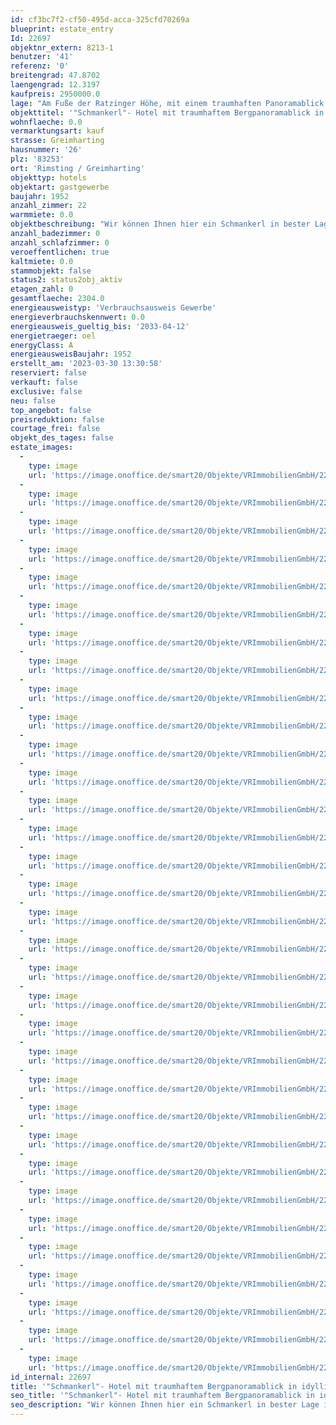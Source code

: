 ```yaml
---
id: cf3bc7f2-cf50-495d-acca-325cfd70269a
blueprint: estate_entry
Id: 22697
objektnr_extern: 8213-1
benutzer: '41'
referenz: '0'
breitengrad: 47.8702
laengengrad: 12.3197
kaufpreis: 2950000.0
lage: "Am Fuße der Ratzinger Höhe, mit einem traumhaften Panoramablick in die Chiemgauer Berge, liegt Greimharting. Hier, in diesem Ortsteil der Chiemseegemeinde Rimsting, können wir Ihnen dieses Kleinod anbieten.\r\n\r\nDer Luftkurort Rimsting mit seinen rund 4.000 Einwohnern ist die Nachbargemeinde von Prien am Chiemsee und liegt am westlichen Ufer des Chiemsees.\r\n\r\nHier ist es sehr ruhig, es gibt wenig Verkehr, dennoch ist das Hotel schnell zu erreichen.\r\nDie nächste Haltestelle der Bahnlinie München - Salzburg befindet sich in Prien a. Chiemsee, die Anschlussstellen Bernau a. Chiemsee bzw. Frasdorf der Autobahn A8 sind in wenigen Minuten erreichbar."
objekttitel: '"Schmankerl"- Hotel mit traumhaftem Bergpanoramablick in idyllischer Lage'
wohnflaeche: 0.0
vermarktungsart: kauf
strasse: Greimharting
hausnummer: '26'
plz: '83253'
ort: 'Rimsting / Greimharting'
objekttyp: hotels
objektart: gastgewerbe
baujahr: 1952
anzahl_zimmer: 22
warmmiete: 0.0
objektbeschreibung: "Wir können Ihnen hier ein Schmankerl in bester Lage im Voralpenland anbieten!\r\n\r\nDieses sehr gepflegte und laufend modernisierte Hotel bietet aktuell 15 Zimmer, eine Suite mit Wohnbereich, zwei Schlafzimmern und Bad - sowie eine ca. 120 m² große Betreiberwohnung im 1. Obergeschoss. \r\n\r\nIm Erdgeschoss befinden sich die Gasträume, welche sich in drei gemütliche Bereiche teilen lassen. Diese sind alle zur Südseite ausgerichtet. Von hier aus besteht der Zutritt zur großen Südterrasse. \r\nWeiterhin befinden sich im Erdgeschoss die große, moderne Küche mit Kühlzelle sowie ein großer, ursprünglich als Schießstand genutzter, Raum. Dieser könnte sich als Wellnessbereich hervorragend eignen.\r\nAuf dem weitläufigem Grundstück sind noch weitere Nebengebäude für Gartenmöbel und Fahrradgaragen zu finden. Hier könnte evtl. auch ein Wellnessbereich eingerichtet werden.\r\n\r\nAktuell wird dieses Anwesen vom Eigentümer als Hotel Garni nur in den Sommermonaten Mai bis September geführt. \r\nIn dieser Zeit ist das Haus in der Regel komplett ausgebucht, die Bewertungen in den entsprechenden Portalen (z. B. booking.com mit 9,3) bestätigen, dass es sich hier um ein sehr besonderes Angebot handelt.\r\n\r\nDie im Gebäude nutzbare Fläche beträgt ca. 1.000 m², das Grundstück hat eine Fläche von 2.304 m² und würde noch evtl. Platz für eine weitere Bebauung bieten."
anzahl_badezimmer: 0
anzahl_schlafzimmer: 0
veroeffentlichen: true
kaltmiete: 0.0
stammobjekt: false
status2: status2obj_aktiv
etagen_zahl: 0
gesamtflaeche: 2304.0
energieausweistyp: 'Verbrauchsausweis Gewerbe'
energieverbrauchskennwert: 0.0
energieausweis_gueltig_bis: '2033-04-12'
energietraeger: oel
energyClass: A
energieausweisBaujahr: 1952
erstellt_am: '2023-03-30 13:30:58'
reserviert: false
verkauft: false
exclusive: false
neu: false
top_angebot: false
preisreduktion: false
courtage_frei: false
objekt_des_tages: false
estate_images:
  -
    type: image
    url: 'https://image.onoffice.de/smart20/Objekte/VRImmobilienGmbH/22697/fffd1138-9c28-45fb-ac61-907402faedce.jpg'
  -
    type: image
    url: 'https://image.onoffice.de/smart20/Objekte/VRImmobilienGmbH/22697/8bb7865f-f1d0-4229-956a-9f986f9d0c27.jpg'
  -
    type: image
    url: 'https://image.onoffice.de/smart20/Objekte/VRImmobilienGmbH/22697/23158ee2-e1d3-4119-871e-d88c6f257d38.jpg'
  -
    type: image
    url: 'https://image.onoffice.de/smart20/Objekte/VRImmobilienGmbH/22697/7ff40ab9-205d-4811-92b5-bf5c976a4739.jpg'
  -
    type: image
    url: 'https://image.onoffice.de/smart20/Objekte/VRImmobilienGmbH/22697/b7eaf0aa-220a-4840-a7c7-08e8917d9b3e.jpg'
  -
    type: image
    url: 'https://image.onoffice.de/smart20/Objekte/VRImmobilienGmbH/22697/3d2c5259-aec8-4529-a8a5-fe3db1bf8aa7.jpg'
  -
    type: image
    url: 'https://image.onoffice.de/smart20/Objekte/VRImmobilienGmbH/22697/2a3cb984-c177-4989-99de-4be9f6690ab8.jpg'
  -
    type: image
    url: 'https://image.onoffice.de/smart20/Objekte/VRImmobilienGmbH/22697/cdba1284-63f4-4bf4-a62b-f5ca89d31adf.jpg'
  -
    type: image
    url: 'https://image.onoffice.de/smart20/Objekte/VRImmobilienGmbH/22697/a18c6ba8-7824-4926-b6af-28f055f093a4.jpg'
  -
    type: image
    url: 'https://image.onoffice.de/smart20/Objekte/VRImmobilienGmbH/22697/e15f560a-0e63-435e-9f74-6f7c6c862da3.jpg'
  -
    type: image
    url: 'https://image.onoffice.de/smart20/Objekte/VRImmobilienGmbH/22697/eeee506a-d696-4cf0-ab52-7560012872dc.jpg'
  -
    type: image
    url: 'https://image.onoffice.de/smart20/Objekte/VRImmobilienGmbH/22697/2d6cb63d-6e20-4e87-8038-627dc45cb885.jpg'
  -
    type: image
    url: 'https://image.onoffice.de/smart20/Objekte/VRImmobilienGmbH/22697/42e6c0b6-567d-4a2f-bd7f-1c70070bce1b.jpg'
  -
    type: image
    url: 'https://image.onoffice.de/smart20/Objekte/VRImmobilienGmbH/22697/79a20b2f-d149-4d56-a5c4-9a7b16d4235d.jpg'
  -
    type: image
    url: 'https://image.onoffice.de/smart20/Objekte/VRImmobilienGmbH/22697/307d0804-6db8-4ece-95dc-92354ced3806.jpg'
  -
    type: image
    url: 'https://image.onoffice.de/smart20/Objekte/VRImmobilienGmbH/22697/8ea2bac5-f201-4318-a1a2-7ad86c801b64.jpg'
  -
    type: image
    url: 'https://image.onoffice.de/smart20/Objekte/VRImmobilienGmbH/22697/11563041-18c2-47bf-b242-c9b58acc8273.jpg'
  -
    type: image
    url: 'https://image.onoffice.de/smart20/Objekte/VRImmobilienGmbH/22697/41bd9084-b966-4ca8-a131-8482359870a0.jpg'
  -
    type: image
    url: 'https://image.onoffice.de/smart20/Objekte/VRImmobilienGmbH/22697/b5d3a31e-b8e1-4bd8-a977-a1efa7446707.jpg'
  -
    type: image
    url: 'https://image.onoffice.de/smart20/Objekte/VRImmobilienGmbH/22697/fae2bf03-a476-4b6e-99ab-bdea64a91bed.jpg'
  -
    type: image
    url: 'https://image.onoffice.de/smart20/Objekte/VRImmobilienGmbH/22697/1cb565d4-ec4c-4241-bcc6-a5401587724c.jpg'
  -
    type: image
    url: 'https://image.onoffice.de/smart20/Objekte/VRImmobilienGmbH/22697/3c39f844-b800-47a4-a0d5-cf327c8d9310.jpg'
  -
    type: image
    url: 'https://image.onoffice.de/smart20/Objekte/VRImmobilienGmbH/22697/e0d92362-8ca1-4639-acdf-4b16aa2addb0.jpg'
  -
    type: image
    url: 'https://image.onoffice.de/smart20/Objekte/VRImmobilienGmbH/22697/78a92872-8de8-402e-9bd8-a83963ae9cd7.jpg'
  -
    type: image
    url: 'https://image.onoffice.de/smart20/Objekte/VRImmobilienGmbH/22697/a3fbdba9-fe45-4d53-aca2-8ab1323e045f.jpg'
  -
    type: image
    url: 'https://image.onoffice.de/smart20/Objekte/VRImmobilienGmbH/22697/fc1a292f-16d9-4dd0-9729-ac24e38edcb2.jpg'
  -
    type: image
    url: 'https://image.onoffice.de/smart20/Objekte/VRImmobilienGmbH/22697/60b7ab35-3f53-48b6-bc7b-a50f0013b8e2.jpg'
  -
    type: image
    url: 'https://image.onoffice.de/smart20/Objekte/VRImmobilienGmbH/22697/06b799a3-64e0-4121-8587-678ca92a5fe6.jpg'
  -
    type: image
    url: 'https://image.onoffice.de/smart20/Objekte/VRImmobilienGmbH/22697/c46b930a-3779-4a2f-b3e1-0ac332b0e36d.jpg'
  -
    type: image
    url: 'https://image.onoffice.de/smart20/Objekte/VRImmobilienGmbH/22697/5293dc8b-96b0-47c9-ae99-c96659cefa3a.jpg'
  -
    type: image
    url: 'https://image.onoffice.de/smart20/Objekte/VRImmobilienGmbH/22697/fbad3087-72fb-4ab8-baa6-e917c38cc3fc.jpg'
  -
    type: image
    url: 'https://image.onoffice.de/smart20/Objekte/VRImmobilienGmbH/22697/cdf48c77-dc39-4a54-977d-4e7d098eefda.jpg'
  -
    type: image
    url: 'https://image.onoffice.de/smart20/Objekte/VRImmobilienGmbH/22697/a7950995-5323-4d6e-bb6f-f87f77878824.jpg'
id_internal: 22697
title: '"Schmankerl"- Hotel mit traumhaftem Bergpanoramablick in idyllischer Lage'
seo_title: '"Schmankerl"- Hotel mit traumhaftem Bergpanoramablick in idyllischer Lage'
seo_description: "Wir können Ihnen hier ein Schmankerl in bester Lage im Voralpenland anbieten!\r\n\r\nDieses sehr gepflegte und laufend modernisierte Hotel bietet aktuell 15 Zimmer"
---
```

